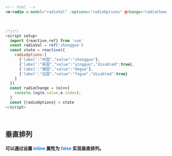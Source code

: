 <br/>

```html
<!-- html -->
<m-radio v-model="radioVal" :options="radioOptions" @change="radioChange"></m-radio>
```
<br/>

```javascript
/*js*/
<script setup>
  import {reactive,ref} from 'vue'
  const radioVal = ref('zhongguo')
  const state = reactive({
    radioOptions:[
      {'label':"中国","value":"zhongguo"},
      {'label':"英国","value":"yingguo","disabled":true},
      {'label':"德国","value":"deguo"},
      {'label':"法国","value":"faguo","disabled":true}
    ]
  })
  const radioChange = (e)=>{
    console.log(e.value,e.index);
  }
  const {radioOptions} = state
</script>
```
<br/>

## 垂直排列
#### 可以通过设置 <font color=#0e80eb>**inline**</font> 属性为 <font color=#0e80eb>**false**</font> 实现垂直排列。
<br/>